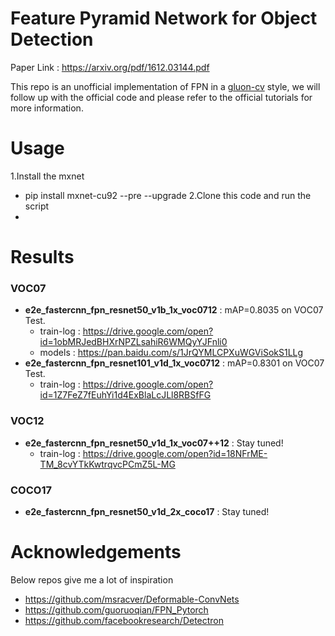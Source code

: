# Feature Pyramid Network for Object Detection
Paper Link : https://arxiv.org/pdf/1612.03144.pdf

This repo is an unofficial implementation of FPN in a [gluon-cv](https://github.com/dmlc/gluon-cv) style, we will follow up with the official code and please refer to the official tutorials for more information.

# Usage
1.Install the mxnet 
* pip install mxnet-cu92 --pre --upgrade
2.Clone this code and run the script
* 


# Results
### VOC07
* **e2e_fastercnn_fpn_resnet50_v1b_1x_voc0712** : mAP=0.8035 on VOC07 Test.
  * train-log : https://drive.google.com/open?id=1obMRJedBHXrNPZLsahiR6WMQyYJFnli0
  * models : https://pan.baidu.com/s/1JrQYMLCPXuWGViSokS1LLg
* **e2e_fastercnn_fpn_resnet101_v1d_1x_voc0712** : mAP=0.8301 on VOC07 Test.
  * train-log : https://drive.google.com/open?id=1Z7FeZ7fEuhYi1d4ExBlaLcJLl8RBSfFG
### VOC12
* **e2e_fastercnn_fpn_resnet50_v1d_1x_voc07++12** : Stay tuned!
  * train-log : https://drive.google.com/open?id=18NFrME-TM_8cvYTkKwtrqvcPCmZ5L-MG
### COCO17
* **e2e_fastercnn_fpn_resnet50_v1d_2x_coco17** : Stay tuned!

# Acknowledgements
Below repos give me a lot of inspiration
* https://github.com/msracver/Deformable-ConvNets
* https://github.com/guoruoqian/FPN_Pytorch
* https://github.com/facebookresearch/Detectron
